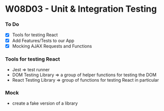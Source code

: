 # W08D03 - Unit & Integration Testing

### To Do
- [x] Tools for testing React
- [x] Add Features/Tests to our App
- [x] Mocking AJAX Requests and Functions

### Tools for testing React
* Jest => test runner
* DOM Testing Library => a group of helper functions for testing the DOM
* React Testing Library => group of functions for testing React in particular

### Mock
* create a fake version of a library


















